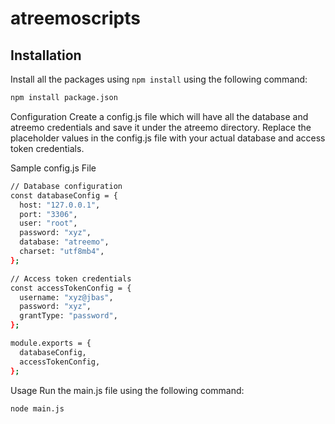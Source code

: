 # atreemoscripts

## Installation

Install all the packages using `npm install` using the following command:

```bash
npm install package.json
```

Configuration
Create a config.js file which will have all the database and atreemo credentials and save it under the atreemo directory. Replace the placeholder values in the config.js file with your actual database and access token credentials.

Sample config.js File

```bash
// Database configuration
const databaseConfig = {
  host: "127.0.0.1",
  port: "3306",
  user: "root",
  password: "xyz",
  database: "atreemo",
  charset: "utf8mb4",
};

// Access token credentials
const accessTokenConfig = {
  username: "xyz@jbas",
  password: "xyz",
  grantType: "password",
};

module.exports = {
  databaseConfig,
  accessTokenConfig,
};

```

Usage
Run the main.js file using the following command:

```bash
node main.js
```

```

```
